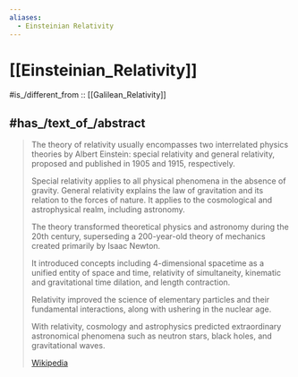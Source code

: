 ```yaml
---
aliases:
  - Einsteinian Relativity
---
```


# [[Einsteinian_Relativity]] 

#is_/different_from :: [[Galilean_Relativity]] 

## #has_/text_of_/abstract 

> The theory of relativity usually encompasses two interrelated physics theories by Albert Einstein: 
> special relativity and general relativity, proposed and published in 1905 and 1915, respectively. 
> 
> Special relativity applies to all physical phenomena in the absence of gravity. 
> General relativity explains the law of gravitation and its relation to the forces of nature. 
> It applies to the cosmological and astrophysical realm, including astronomy.
>
> The theory transformed theoretical physics and astronomy during the 20th century, 
> superseding a 200-year-old theory of mechanics created primarily by Isaac Newton. 
> 
> It introduced concepts including 4-dimensional spacetime as a unified entity of space and time, 
> relativity of simultaneity, kinematic and gravitational time dilation, and length contraction. 
> 
> Relativity improved the science of elementary particles and their fundamental interactions, 
> along with ushering in the nuclear age. 
> 
> With relativity, cosmology and astrophysics predicted extraordinary astronomical phenomena 
> such as neutron stars, black holes, and gravitational waves.
>
> [Wikipedia](https://en.wikipedia.org/wiki/Theory%20of%20relativity) 


